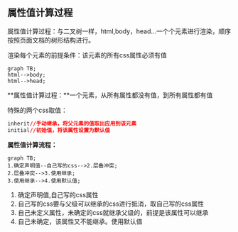 ## 属性值计算过程

属性值计算过程：与二叉树一样，html,body，head...一个个元素进行渲染，顺序按照页面文档的树形结构进行。

渲染每个元素的前提条件：该元素的所有css属性必须有值 

```mermaid
graph TB;
html-->body;
html-->head;
```

**属性值计算过程：**一个元素，从所有属性都没有值，到所有属性都有值 

特殊的两个css取值：

```css
inherit//手动继承，将父元素的值取出应用到该元素
initial//初始值，将该属性设置为默认值
```

**属性值计算流程：**

```mermaid
graph TB;
1.确定声明值--自己写的css-->2.层叠冲突;
2.层叠冲突-->3.使用继承;
3.使用继承-->4.使用默认值;
```

1. 确定声明值,自己写的css属性
2. 自己写的css要与父级可以继承的css进行抵消，取自己写的css属性
3. 自己未定义属性，未确定的css就继承父级的，前提是该属性可以继承 
4. 自己未确定，该属性又不能继承。使用默认值

